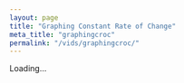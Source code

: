 ```yaml
---
layout: page
title: "Graphing Constant Rate of Change"
meta_title: "graphingcroc"
permalink: "/vids/graphingcroc/"
---
```



<html>
<head>
<script>

function setCookie(cname,cvalue,exdays) {
    var d = new Date();
    d.setTime(d.getTime() + (exdays*24*60*60*1000));
    var expires = "expires=" + d.toGMTString();
    document.cookie = cname + "=" + cvalue + ";" + expires + ";path=/";
}

function getCookie(cname) {
    var name = cname + "=";
    var decodedCookie = decodeURIComponent(document.cookie);
    var ca = decodedCookie.split(';');
    for(var i = 0; i < ca.length; i++) {
        var c = ca[i];
        while (c.charAt(0) == ' ') {
            c = c.substring(1);
        }
        if (c.indexOf(name) == 0) {
            return c.substring(name.length, c.length);
        }
    }
    return "";
}

function checkCookie() {
    var vidchoice=getCookie("graphingcroc");
    if (vidchoice==1){window.location.href = "https://ximera.osu.edu/fall18calcvids/o/graphingcroc/name";}
    else if (vidchoice==2){window.location.href = "https://ximera.osu.edu/fall18calcvids/q/graphingcroc/name";}
    else if (vidchoice==3){window.location.href = "https://ximera.osu.edu/fall18calcvids/v/graphingcroc/name";}
    else if (vidchoice==4){window.location.href = "https://ximera.osu.edu/fall18calcvids/c/graphingcroc/name";}
    else {
      var forwardchoice=Math.random();
      if (forwardchoice <= 0.25 ){
        setCookie("graphingcroc", 1, 365);
        checkCookie();
        }
      else if (forwardchoice <= 0.5 ){
        setCookie("graphingcroc", 2, 365);
        checkCookie();
        }
      else if (forwardchoice <= 0.75 ){
        setCookie("graphingcroc", 3, 365);
        checkCookie();
        }
      else {
        setCookie("graphingcroc", 4, 365);
        checkCookie();
        }
      }
}


</script>
</head>
<body onload="checkCookie()">
Loading...
</body>
</html>
